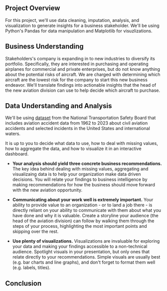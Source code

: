 
## Project Overview

For this project, we'll use data cleaning, imputation, analysis, and visualization to generate insights for a business stakeholder. We'll be using Python's Pandas for data manipulation and Matplotlib for visuzlizations.

## Business Understanding

Stakeholders's company is expanding in to new industries to diversify its portfolio. Specifically, they are interested in purchasing and operating airplanes for commercial and private enterprises, but do not know anything about the potential risks of aircraft. We are charged with determining which aircraft are the lowest risk for the company to start this new business endeavor. We'll translate findings into actionable insights that the head of the new aviation division can use to help decide which aircraft to purchase.

##  Data Understanding and Analysis

We'll be using [dataset](https://www.kaggle.com/datasets/khsamaha/aviation-accident-database-synopses) from the National Transportation Safety Board that includes aviation accident data from 1962 to 2023 about civil aviation accidents and selected incidents in the United States and international waters.

It is up to you to decide what data to use, how to deal with missing values, how to aggregate the data, and how to visualize it in an interactive dashboard.

* **Your analysis should yield three concrete business recommendations.** The key idea behind dealing with missing values, aggregating and visualizaing data is to help your organization make data driven decisions. You will relate your findings to business intelligence by making recommendations for how the business should move forward with the new aviation opportunity.

* **Communicating about your work well is extremely important.** Your ability to provide value to an organization - or to land a job there - is directly reliant on your ability to communicate with them about what you have done and why it is valuable. Create a storyline your audience (the head of the aviation division) can follow by walking them through the steps of your process, highlighting the most important points and skipping over the rest.

* **Use plenty of visualizations.** Visualizations are invaluable for exploring your data and making your findings accessible to a non-technical audience. Spotlight visuals in your presentation, but only ones that relate directly to your recommendations. Simple visuals are usually best (e.g. bar charts and line graphs), and don't forget to format them well (e.g. labels, titles).

## Conclusion
